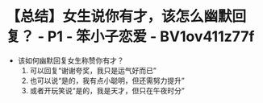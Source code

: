# 【总结】女生说你有才，该怎么幽默回复？ - P1 - 笨小子恋爱 - BV1ov411z77f

-   该如何幽默回复女生称赞你有才？
    1.  可以回复“谢谢夸奖，我只是运气好而已”
    2.  也可以说“是的，我有点小聪明，但还需努力提升”
    3.  或者开玩笑说“是的，我是天才，但只在午夜时分”